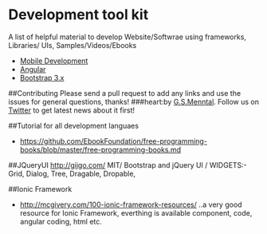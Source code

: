 # Development tool kit 
A list of helpful material to develop  Website/Softwrae using frameworks, Libraries/ UIs, Samples/Videos/Ebooks

* [Mobile Development](https://github.com/gsmental/DevToolKit/blob/master/WebUrls/MobileDev.md)
* [Angular](https://github.com/gsmental/DevToolKit/blob/master/WebUrls/Angular.md)
* [Bootstrap 3.x](https://github.com/gsmental/DevToolKit/blob/master/WebUrls/Bootstrap%203.x.md)


##Contributing
Please send a pull request to add any links and use the issues for general questions, thanks!
###heart:by [G.S.Menntal](http://www.menntal.com/). Follow us on [Twitter](https://twitter.com/gsmenntal) to get latest news about it first!

##Tutorial for all development languaes
* https://github.com/EbookFoundation/free-programming-books/blob/master/free-programming-books.md




##JQueryUI
http://gijgo.com/   MIT/ Bootstrap and jQuery UI / WIDGETS:- Grid, Dialog, Tree, Dragable, Dropable, 

##Ionic Framework
* http://mcgivery.com/100-ionic-framework-resources/   ..a very good resource for Ionic Framework, everthing is available component, code, angular coding, html etc.
